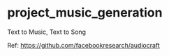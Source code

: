 # project_music_generation
Text to Music, Text to Song

Ref: https://github.com/facebookresearch/audiocraft
